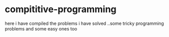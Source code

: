 # compititive-programming
here i have compiled the problems i have solved ..some tricky programming problems and some easy ones too
